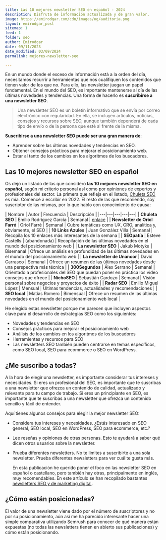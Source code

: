 ```yaml
---
title: Las 10 mejores newsletter SEO en español - 2024
description: Disfruta de información actualizada y de gran valor.
image: https://emirodgar.com/cdn/images/og/auditoria.png
layout: emirodgar_post
sitemap: 1
feed: 1
folder: seo
author: Emirodgar
date: 09/11/2023
date_modified: 03/09/2024
permalink: mejores-newsletter-seo

---
```


En un mundo donde el exceso de información está a la orden del día, necesitamos recurrir a herramientas que nos cualifiquen los contenidos que tienen valor de los que no. Para ello, las newsletter juegan un papel fundamental.
En el mundo del SEO, es importante mantenerse al día de las últimas novedades y tendencias. Una forma de hacerlo es **suscribirse a una newsletter SEO**.

> Una newsletter SEO es un boletín informativo que se envía por correo electrónico con regularidad. En ella, se incluyen artículos, noticias, consejos y recursos sobre SEO, aunque también dependerá de cada tipo de envío o de la persona que esté al frente de la misma.

**Suscribirse a una newsletter SEO puede ser una gran manera de**:

- Aprender sobre las últimas novedades y tendencias en SEO.
- Obtener consejos prácticos para mejorar el posicionamiento web.
- Estar al tanto de los cambios en los algoritmos de los buscadores.

## Las 10 mejores newsletter SEO en español

Os dejo un listado de las que considero **las 10 mejores newsletter SEO en español**, según mi criterio personal así como por opiniones de expertos y profesionales del sector.
La primera que refleja en el listado, [Chuleta SEO](https://newsletter.chuletaseo.com) es mía. Comencé a escribir en 2022. El resto de las que recomiendo, soy suscriptor de las mismas, por lo que hablo con conocimiento de causa:

| Nombre | Autor | Frecuencia | Descripción |
|---|---|---|---|---|
| **Chuleta SEO** | Emilio Rodríguez García | Semanal | [enlace](https://newsletter.chuletaseo.com) |
| **Newsletter de Oriol Farré** | Oriol Farré | Semanal | Cubre temáticas como UX, CRO, analítica y, obviamente, el SEO |
| **10 Links Azules** | Juan González Villa | Semanal | Recopila los 10 enlaces más interesantes de la semana |
| **SEOpatía** | Esteve Castells | (abandonada) | Recopilación de las últimas novedades en el mundo del posicionamiento web |
| **La newsletter SEO** | Jakub Motyka | Bisemanal | Ofrece un análisis en profundidad de las últimas novedades en el mundo del posicionamiento web |
| **La newsletter de Unancor** | David Carrasco | Semanal | Ofrece un resumen de las últimas novedades desde una perspectiva más técnica |
| **300Segundos** | Álex Serrano | Semanal | Orientado a profesionales del SEO que puedan poner en práctica los video consejos que ofrece |
| **NichoSEO** | Sebastián Cardozo | Semanal | Visión personal sobre negocios y proyectos de éxito |
| **Radar SEO** | Emilio Miguel López | Mensual | Últimas tendencias, actualidades y recomendaciones |
| **SEO local** | Matías Romero | Bimensual | Ofrece un resumen de las últimas novedades en el mundo del posicionamiento web local |


He elegido estas newsletter porque me parecen que incluyen aspectos clave para el desarrollo de estrategias SEO como los siguientes: 

- Novedades y tendencias en SEO
- Consejos prácticos para mejorar el posicionamiento web
- Análisis de los cambios en los algoritmos de los buscadores
- Herramientas y recursos para SEO
- Las newsletters SEO también pueden centrarse en temas específicos, como SEO local, SEO para ecommerce o SEO en WordPress.

## ¿Me suscribo a todas?

A la hora de elegir una newsletter, es importante considerar tus intereses y necesidades. Si eres un profesional del SEO, es importante que te suscribas a una newsletter que ofrezca un contenido de calidad, actualizado y relevante para tu campo de trabajo. 
Si eres un principiante en SEO, es importante que te suscribas a una newsletter que ofrezca un contenido sencillo y fácil de entender.

Aquí tienes algunos consejos para elegir la mejor newsletter SEO:

- Considera tus intereses y necesidades. ¿Estás interesado en SEO general, SEO local, SEO en WordPress, SEO para ecommerce, etc.?
- Lee reseñas y opiniones de otras personas. Esto te ayudará a saber qué dicen otros usuarios sobre la newsletter.
- Prueba diferentes newsletters. No te limites a suscribirte a una sola newsletter. Prueba diferentes newsletters para ver cuál te gusta más.

  En esta publicación he querido poner el foco en las newsletter SEO en español o castellano, pero también hay otras, principalmente en inglés, muy recomendables. En este artículo se han recopilado bastantes [newsletters SEO y de marketing digital](https://chuletaseo.com/newsletter-seo).

## ¿Cómo están posicionadas?

El valor de una newsletter viene dado por el número de suscriptores y no por su posicionamiento, aún así me ha parecido interesante hacer una simple comparativa utilizando Semrush para conocer de qué manera están expuestas (no todas las newsletters tienen en abierto sus publicaciones) y cómo están posicionando.


